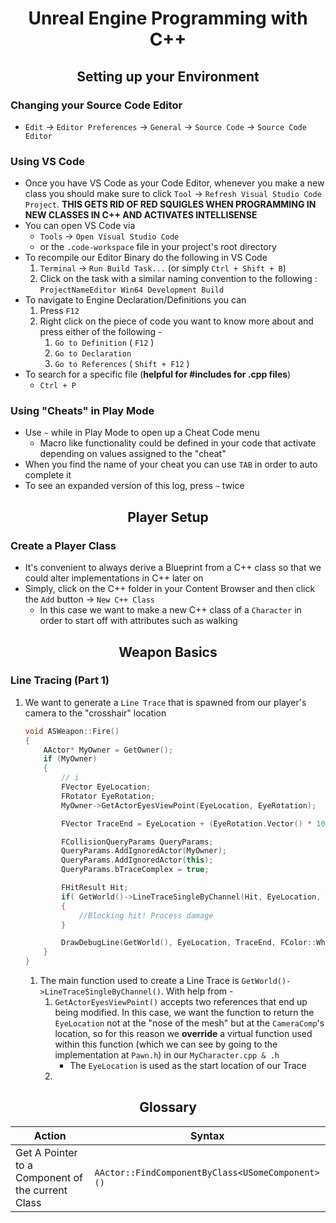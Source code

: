 <h1 align="center"> Unreal Engine Programming with C++ </h1>

<h2 align="center"> Setting up your Environment </h2>

### Changing your Source Code Editor
- `Edit` &rarr; `Editor Preferences` &rarr; `General` &rarr; `Source Code` &rarr; `Source Code Editor`

### Using VS Code
- Once you have VS Code as your Code Editor, whenever you make a new class you should make sure to click `Tool` &rarr; `Refresh Visual Studio Code Project`. **THIS GETS RID OF RED SQUIGLES WHEN PROGRAMMING IN NEW CLASSES IN C++ AND ACTIVATES INTELLISENSE**
- You can open VS Code via
    * `Tools` &rarr; `Open Visual Studio Code`
    * or the `.code-workspace` file in your project's root directory
- To recompile our Editor Binary do the following in VS Code
    1.  `Terminal` &rarr; `Run Build Task...` (or simply `Ctrl + Shift + B`)
    2. Click on the task with a similar naming convention to the following : `ProjectNameEditor Win64 Development Build`
- To navigate to Engine Declaration/Definitions you can
    1. Press `F12`
    2. Right click on the piece of code you want to know more about and press either of the following -
        1. `Go to Definition` ( `F12` )
        2. `Go to Declaration`
        3. `Go to References` ( `Shift + F12` )
- To search for a specific file (**helpful for #includes for .cpp files**)
    * `Ctrl + P`

### Using "Cheats" in Play Mode
- Use `~` while in Play Mode to open up a Cheat Code menu
    * Macro like functionality could be defined in your code that activate depending on values assigned to the "cheat"
- When you find the name of your cheat you can use `TAB` in order to auto complete it
- To see an expanded version of this log, press `~` twice

<h2 align="center"> Player Setup </h2>

### Create a Player Class
- It's convenient to always derive a Blueprint from a C++ class so that we could alter implementations in C++ later on
- Simply, click on the C++ folder in your Content Browser and then click the `Add` button &rarr; `New C++ Class`
    * In this case we want to make a new C++ class of a `Character` in order to start off with attributes such as walking

<h2 align="center"> Weapon Basics </h2>

### Line Tracing (Part 1)
1. We want to generate a `Line Trace` that is spawned from our player's camera to the "crosshair" location
    ```cpp
    void ASWeapon::Fire()
    {
        AActor* MyOwner = GetOwner();
        if (MyOwner)
        {
            // i
            FVector EyeLocation;
            FRotator EyeRotation;
            MyOwner->GetActorEyesViewPoint(EyeLocation, EyeRotation);

            FVector TraceEnd = EyeLocation + (EyeRotation.Vector() * 10000);

            FCollisionQueryParams QueryParams;
            QueryParams.AddIgnoredActor(MyOwner);
            QueryParams.AddIgnoredActor(this);
            QueryParams.bTraceComplex = true;

            FHitResult Hit;
            if( GetWorld()->LineTraceSingleByChannel(Hit, EyeLocation, TraceEnd, ECC_Visibility, QueryParams) )
            {
                //Blocking hit! Process damage
            }

            DrawDebugLine(GetWorld(), EyeLocation, TraceEnd, FColor::White, false, 1.0f, 0, 1.0f);
        }
    }
    ```
    1. The main function used to create a Line Trace is `GetWorld()->LineTraceSingleByChannel()`. With help from -
        1. `GetActorEyesViewPoint()` accepts two references that end up being modified. In this case, we want the function to return the `EyeLocation` not at the "nose of the mesh" but at the `CameraComp`'s location, so for this reason we **override** a virtual function used within this function (which we can see by going to the implementation at `Pawn.h`) in our `MyCharacter.cpp & .h`
            * The `EyeLocation` is used as the start location of our Trace
        2. 

<h2 align="center"> Glossary </h2>

| Action | Syntax |
| --- | --- |
| Get A Pointer to a Component of the current Class| `AActor::FindComponentByClass<USomeComponent>()`|
